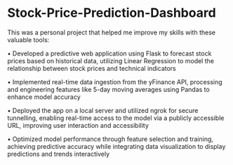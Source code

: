 # Stock-Price-Prediction-Dashboard

This was a personal project that helped me improve my skills with these valuable tools: 

• Developed a predictive web application using Flask to forecast stock prices based on historical data, utilizing Linear Regression to model the
relationship between stock prices and technical indicators

• Implemented real-time data ingestion from the yFinance API, processing and engineering features like 5-day moving averages using Pandas to
enhance model accuracy

• Deployed the app on a local server and utilized ngrok for secure tunnelling, enabling real-time access to the model via a publicly accessible URL,
improving user interaction and accessibility

• Optimized model performance through feature selection and training, achieving predictive accuracy while integrating data visualization to display
predictions and trends interactively
